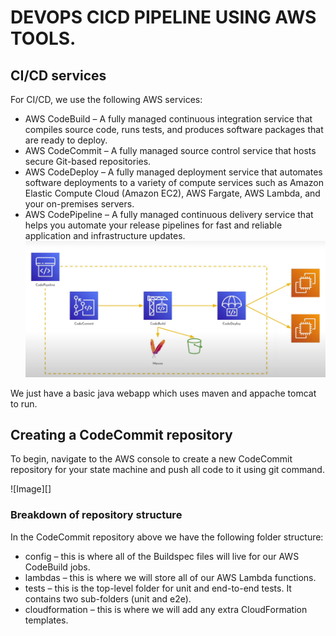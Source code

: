 # DEVOPS CICD PIPELINE USING AWS TOOLS.

## CI/CD services

For CI/CD, we use the following AWS services: 

* AWS CodeBuild – A fully managed continuous integration service that compiles source code, runs tests, and produces software packages that are ready to deploy.
* AWS CodeCommit – A fully managed source control service that hosts secure Git-based repositories.
* AWS CodeDeploy – A fully managed deployment service that automates software deployments to a variety of compute services such as Amazon Elastic Compute Cloud 
  (Amazon EC2), AWS Fargate, AWS Lambda, and your on-premises servers.
* AWS CodePipeline – A fully managed continuous delivery service that helps you automate your release pipelines for fast and reliable application and infrastructure 
  updates.
![image](https://github.com/Glenrodrigues/AWS_devops_Practice/blob/main/java%20cicd/main.png)

We just have a basic java webapp which uses maven and appache tomcat to run.

## Creating a CodeCommit repository

 To begin, navigate to the AWS console to create a new CodeCommit repository for your state machine and push all code to it using git command.

 ![Image][]
### Breakdown of repository structure

In the CodeCommit repository above we have the following folder structure:
* config – this is where all of the Buildspec files will live for our AWS CodeBuild jobs.
* lambdas – this is where we will store all of our AWS Lambda functions.
* tests – this is the top-level folder for unit and end-to-end tests. It contains two sub-folders (unit and e2e).
* cloudformation – this is where we will add any extra CloudFormation templates.

